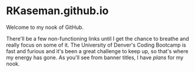 # RKaseman.github.io

Welcome to my nook of GitHub.

There'll be a few non-functioning links until I get the chance to 
breathe and really focus on some of it. The University of Denver's 
Coding Bootcamp is fast and furious and it's been a great challenge 
to keep up, so that's where my energy has gone. As you'll see from 
banner titles, I have *plans* for my nook.